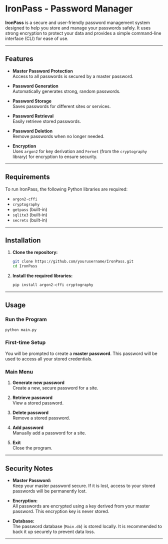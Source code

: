 # IronPass - Password Manager

**IronPass** is a secure and user-friendly password management system designed to help you store and manage your passwords safely. It uses strong encryption to protect your data and provides a simple command-line interface (CLI) for ease of use.

---

## Features

- **Master Password Protection**  
  Access to all passwords is secured by a master password.

- **Password Generation**  
  Automatically generates strong, random passwords.

- **Password Storage**  
  Saves passwords for different sites or services.

- **Password Retrieval**  
  Easily retrieve stored passwords.

- **Password Deletion**  
  Remove passwords when no longer needed.

- **Encryption**  
  Uses `argon2` for key derivation and `Fernet` (from the `cryptography` library) for encryption to ensure security.

---

## Requirements

To run IronPass, the following Python libraries are required:

- `argon2-cffi`
- `cryptography`
- `getpass` (built-in)
- `sqlite3` (built-in)
- `secrets` (built-in)

---

## Installation

1. **Clone the repository:**

   ```bash
   git clone https://github.com/yourusername/IronPass.git
   cd IronPass
   ```

2. **Install the required libraries:**

   ```bash
   pip install argon2-cffi cryptography
   ```

---

## Usage

### Run the Program

```bash
python main.py
```

### First-time Setup

You will be prompted to create a **master password**. This password will be used to access all your stored credentials.

### Main Menu

1. **Generate new password**  
   Create a new, secure password for a site.

2. **Retrieve password**  
   View a stored password.

3. **Delete password**  
   Remove a stored password.

4. **Add password**  
   Manually add a password for a site.

5. **Exit**  
   Close the program.

---

## Security Notes

- **Master Password:**  
  Keep your master password secure. If it is lost, access to your stored passwords will be permanently lost.

- **Encryption:**  
  All passwords are encrypted using a key derived from your master password. This encryption key is never stored.

- **Database:**  
  The password database (`Main.db`) is stored locally. It is recommended to back it up securely to prevent data loss.

---